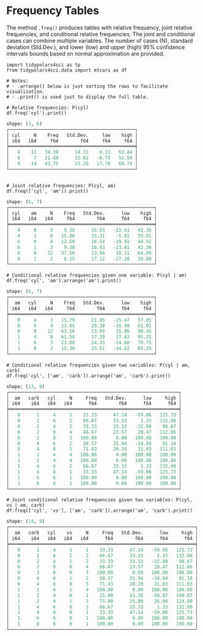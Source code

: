 # Frequency Tables

The method `.freq()` produces tables with relative frequency, joint
relative frequencies, and conditional relative frequencies. The joint
and conditional cases can combine multiple variables. The number of
cases (N), standard deviation (Std.Dev.), and lower (low) and upper
(high) 95% confidence intervals bounds based on normal approximation are
provided.

``` {#freq .python exports="both" results="output code" tangle="freq.py" cache="yes" noweb="no" session="*Python-Org*"}
import tidypolars4sci as tp
from tidypolars4sci.data import mtcars as df

# Notes:
# - .arrange() below is just sorting the rows to facilitate visualization.
# - .print() is used just to display the full table.

# Relative frequencies: P(cyl)
df.freq('cyl').print()
```

``` python
shape: (3, 6)
┌──────────────────────────────────────────────┐
│ cyl     N    Freq   Std.Dev.     low    high │
│ i64   i64     f64        f64     f64     f64 │
╞══════════════════════════════════════════════╡
│   4    11   34.38      14.32    6.31   62.44 │
│   6     7   21.88      15.62   -8.75   52.50 │
│   8    14   43.75      13.26   17.76   69.74 │
└──────────────────────────────────────────────┘
```

``` {.python exports="both" results="output code" tangle="freq.py" cache="yes" noweb="no" session="*Python-Org*"}

# Joint relative frequencies: P(cyl, am)
df.freq(['cyl', 'am']).print()

```

``` python
shape: (6, 7)
┌─────────────────────────────────────────────────────┐
│ cyl    am     N    Freq   Std.Dev.      low    high │
│ i64   i64   i64     f64        f64      f64     f64 │
╞═════════════════════════════════════════════════════╡
│   4     0     3    9.38      16.83   -23.61   42.36 │
│   4     1     8   25.00      15.31    -5.01   55.01 │
│   6     0     4   12.50      16.54   -19.91   44.91 │
│   6     1     3    9.38      16.83   -23.61   42.36 │
│   8     0    12   37.50      13.98    10.11   64.89 │
│   8     1     2    6.25      17.12   -27.30   39.80 │
└─────────────────────────────────────────────────────┘
```

``` {.python exports="both" results="output code" tangle="freq.py" cache="yes" noweb="no" session="*Python-Org*"}
# Conditional relative frequencies given one variable: P(cyl | am)
df.freq('cyl', 'am').arrange('am').print()
```

``` python
shape: (6, 7)
┌─────────────────────────────────────────────────────┐
│  am   cyl     N    Freq   Std.Dev.      low    high │
│ i64   i64   i64     f64        f64      f64     f64 │
╞═════════════════════════════════════════════════════╡
│   0     4     3   15.79      21.05   -25.47   57.05 │
│   0     6     4   21.05      20.38   -18.90   61.01 │
│   0     8    12   63.16      13.93    35.86   90.45 │
│   1     4     8   61.54      17.20    27.83   95.25 │
│   1     6     3   23.08      24.33   -24.60   70.75 │
│   1     8     2   15.38      25.51   -34.62   65.39 │
└─────────────────────────────────────────────────────┘
```

``` {.python exports="both" results="output code" tangle="freq.py" cache="yes" noweb="no" session="*Python-Org*"}
# Conditional relative frequencies given two variables: P(cyl | am, carb)
df.freq('cyl', ['am', 'carb']).arrange('am', 'carb').print()
```

``` python
shape: (13, 8)
┌──────────────────────────────────────────────────────────────┐
│  am   carb   cyl     N     Freq   Std.Dev.      low     high │
│ i64    i64   i64   i64      f64        f64      f64      f64 │
╞══════════════════════════════════════════════════════════════╡
│   0      1     4     1    33.33      47.14   -59.06   125.73 │
│   0      1     6     2    66.67      33.33     1.33   132.00 │
│   0      2     4     2    33.33      33.33   -32.00    98.67 │
│   0      2     8     4    66.67      23.57    20.47   112.86 │
│   0      3     8     3   100.00       0.00   100.00   100.00 │
│   0      4     6     2    28.57      31.94   -34.04    91.18 │
│   0      4     8     5    71.43      20.20    31.83   111.03 │
│   1      1     4     4   100.00       0.00   100.00   100.00 │
│   1      2     4     4   100.00       0.00   100.00   100.00 │
│   1      4     6     2    66.67      33.33     1.33   132.00 │
│   1      4     8     1    33.33      47.14   -59.06   125.73 │
│   1      6     6     1   100.00       0.00   100.00   100.00 │
│   1      8     8     1   100.00       0.00   100.00   100.00 │
└──────────────────────────────────────────────────────────────┘
```

``` {.python exports="both" results="output code" tangle="freq.py" cache="yes" noweb="no" session="*Python-Org*"}
# Joint conditional relative frequencies given two variables: P(cyl, vs | am, carb)
df.freq(['cyl', 'vs'], ['am', 'carb']).arrange('am', 'carb').print()
```

``` python
shape: (14, 9)
┌────────────────────────────────────────────────────────────────────┐
│  am   carb   cyl    vs     N     Freq   Std.Dev.      low     high │
│ i64    i64   i64   i64   i64      f64        f64      f64      f64 │
╞════════════════════════════════════════════════════════════════════╡
│   0      1     4     1     1    33.33      47.14   -59.06   125.73 │
│   0      1     6     1     2    66.67      33.33     1.33   132.00 │
│   0      2     4     1     2    33.33      33.33   -32.00    98.67 │
│   0      2     8     0     4    66.67      23.57    20.47   112.86 │
│   0      3     8     0     3   100.00       0.00   100.00   100.00 │
│   0      4     6     1     2    28.57      31.94   -34.04    91.18 │
│   0      4     8     0     5    71.43      20.20    31.83   111.03 │
│   1      1     4     1     4   100.00       0.00   100.00   100.00 │
│   1      2     4     0     1    25.00      43.30   -59.87   109.87 │
│   1      2     4     1     3    75.00      25.00    26.00   124.00 │
│   1      4     6     0     2    66.67      33.33     1.33   132.00 │
│   1      4     8     0     1    33.33      47.14   -59.06   125.73 │
│   1      6     6     0     1   100.00       0.00   100.00   100.00 │
│   1      8     8     0     1   100.00       0.00   100.00   100.00 │
└────────────────────────────────────────────────────────────────────┘
```
